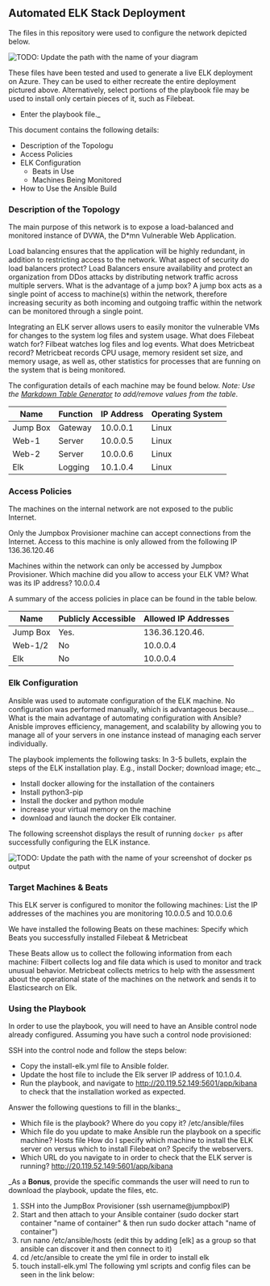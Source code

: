 ## Automated ELK Stack Deployment

The files in this repository were used to configure the network depicted below.

![TODO: Update the path with the name of your diagram](Images/diagram_filename.png)

These files have been tested and used to generate a live ELK deployment on Azure. They can be used to either recreate the entire deployment pictured above. Alternatively, select portions of the playbook file may be used to install only certain pieces of it, such as Filebeat.

- Enter the playbook file._

This document contains the following details:
- Description of the Topologu
- Access Policies
- ELK Configuration
  - Beats in Use
  - Machines Being Monitored
- How to Use the Ansible Build


### Description of the Topology

The main purpose of this network is to expose a load-balanced and monitored instance of DVWA, the D*mn Vulnerable Web Application.

Load balancing ensures that the application will be highly redundant, in addition to restricting access to the network.
What aspect of security do load balancers protect? Load Balancers ensure availability and protect an organization from DDos attacks by distributing network traffic across multiple servers. What is the advantage of a jump box? A jump box acts as a single point of access to machine(s) within the network, therefore increasing security as both incoming and outgoing traffic within the network can be monitored through a single point. 

Integrating an ELK server allows users to easily monitor the vulnerable VMs for changes to the system log files and system usage.
What does Filebeat watch for? Filbeat watches log files and log events.
What does Metricbeat record? Metricbeat records CPU usage, memory resident set size, and memory usage, as well as, other statistics for processes that are funning on the system that is being monitored. 

The configuration details of each machine may be found below.
_Note: Use the [Markdown Table Generator](http://www.tablesgenerator.com/markdown_tables) to add/remove values from the table_.

| Name     | Function | IP Address | Operating System |
|----------|----------|------------|------------------|
| Jump Box | Gateway  | 10.0.0.1   | Linux            |
| Web-1    | Server   | 10.0.0.5   | Linux            |
| Web-2    | Server   | 10.0.0.6   | Linux            |
| Elk      | Logging  | 10.1.0.4   | Linux            |

### Access Policies

The machines on the internal network are not exposed to the public Internet. 

Only the Jumpbox Provisioner machine can accept connections from the Internet. Access to this machine is only allowed from the following IP 136.36.120.46

Machines within the network can only be accessed by Jumpbox Provisioner.
Which machine did you allow to access your ELK VM? What was its IP address? 10.0.0.4

A summary of the access policies in place can be found in the table below.

| Name     | Publicly Accessible | Allowed IP Addresses |
|----------|---------------------|----------------------|
| Jump Box | Yes.                | 136.36.120.46.       |
| Web-1/2  | No                  | 10.0.0.4             |
| Elk      | No                  | 10.0.0.4             |

### Elk Configuration

Ansible was used to automate configuration of the ELK machine. No configuration was performed manually, which is advantageous because...  
What is the main advantage of automating configuration with Ansible? Anisble improves efficiency, management, and scalability by allowing you to manage all of your servers in one instance instead of managing each server individually.

The playbook implements the following tasks:
In 3-5 bullets, explain the steps of the ELK installation play. E.g., install Docker; download image; etc._
- Install docker allowing for the installation of the containers
- Install python3-pip
- Install the docker and python module
- increase your virtual memory on the machine
- download and launch the docker Elk container.

The following screenshot displays the result of running `docker ps` after successfully configuring the ELK instance.

![TODO: Update the path with the name of your screenshot of docker ps output](Images/docker_ps_output.png)

### Target Machines & Beats
This ELK server is configured to monitor the following machines:
List the IP addresses of the machines you are monitoring 10.0.0.5 and 10.0.0.6

We have installed the following Beats on these machines:
Specify which Beats you successfully installed Filebeat & Metricbeat

These Beats allow us to collect the following information from each machine: 
Filbert collects log and file data which is used to monitor and track unusual behavior. 
Metricbeat collects metrics to help with the assessment about the operational state of the machines on the network and sends it to Elasticsearch on Elk. 

### Using the Playbook
In order to use the playbook, you will need to have an Ansible control node already configured. Assuming you have such a control node provisioned: 

SSH into the control node and follow the steps below:
- Copy the install-elk.yml file to Ansible folder.
- Update the host file to include the Elk server IP address of 10.1.0.4.
- Run the playbook, and navigate to http://20.119.52.149:5601/app/kibana to check that the installation worked as expected.

Answer the following questions to fill in the blanks:_
- Which file is the playbook? Where do you copy it? /etc/ansible/files
- Which file do you update to make Ansible run the playbook on a specific machine? Hosts file How do I specify which machine to install the ELK server on versus which to install Filebeat on? Specify the webservers. 
- Which URL do you navigate to in order to check that the ELK server is running? http://20.119.52.149:5601/app/kibana

_As a **Bonus**, provide the specific commands the user will need to run to download the playbook, update the files, etc.
1. SSH into the JumpBox Provisioner (ssh username@jumpboxIP)
2. Start and then attach to your Ansible container (sudo docker start container "name of container" & then run sudo docker attach "name of container")
3. run nano /etc/ansible/hosts (edit this by adding [elk] as a group so that ansible can discover it and then connect to it)
4. cd /etc/ansible to create the yml file in order to install elk 
5. touch install-elk.yml The following yml scripts and config files can be seen in the link below: